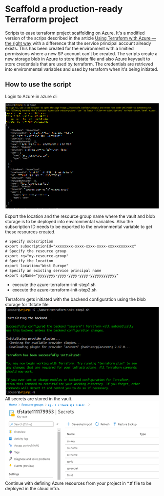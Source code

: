 # Scaffold a production-ready Terraform project

Scripts to ease terraform project scaffolding on Azure. It's a modified version of the scrips described in the article [Using Terraform with Azure — the right way](https://medium.com/01001101/using-terraform-with-azure-the-right-way-35af3b51a6b0) with a difference that the service principal account already exists. This has been created for the environment with a limitied permissions where a new SP account can't be created.
The scripts create a new storage blob in Azure to store tfstate file and also Azure keyvault to store credentials that are used by terraform. The credentials are retrieved into environmental variables and used by terraform when it's being initiated.


## How to use the script
Login to Azure in azure cli

![](pictures/az-login.png)

Export the location and the resource group name where the vault and blob storage is to be deployed into environmental variables. Also the subscription ID needs to be exported to the environmental variable to get these resources created.   

```shell
# Specify subscription
export subscriptionId="xxxxxxxx-xxxx-xxxx-xxxx-xxxxxxxxxxxx"
# Specify the resource group
export rg="my-resource-group"
# Specify the location
export location="West Europe"
# Specify an existing service principal name
export spName="yyyyyyyy-yyyy-yyyy-yyyy-yyyyyyyyyyyy"
```

- execute the azure-terraform-init-step1.sh
- execute the azure-terraform-init-step2.sh

Terraform gets initiated with the backend configuration using the blob storage for tfstate file. 
![](pictures/terraform-init.png)
<br>
All secrets are stored in the vault.<br>
![](pictures/vault_secrets.png)
<br>
Continue with defining Azure resources from your project in *.tf file to be deployed in the cloud infra.
